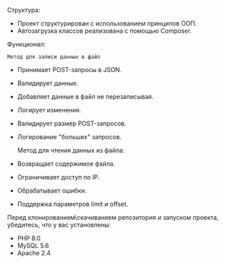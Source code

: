 Структура:
- Проект структурирован с использованием принципов ООП.
- Автозагрузка классов реализована с помощью Composer.

Функционал:

    Метод для записи данных в файл
- Принимает POST-запросы в JSON.
- Валидирует данные.
- Добавляет данные в файл не перезаписывая.
- Логирует изменения.
- Валидирует размер POST-запросов.
- Логирование "больших" запросов.


    Метод для чтения данных из файла:
- Возвращает содержимое файла.
- Ограничивает доступ по IP.
- Обрабатывает ошибки.
- Поддержка параметров limit и offset.

Перед клонированием\скачиванием репозитория и запуском проекта, убедитесь, что у вас установлены:
- PHP 8.0
- MySQL 5.6
- Apache 2.4